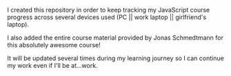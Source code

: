 I created this repository in order to keep tracking my JavaScript course progress across several devices used (PC || work laptop || girlfriend's laptop).

I also added the entire course material provided by Jonas Schmedtmann for this absolutely awesome course!

It will be updated several times during my learning journey so I can continue my work even if I'll be at...work.
